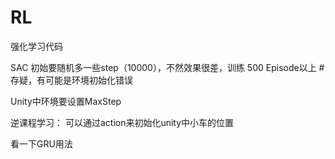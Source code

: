 # RL
强化学习代码


SAC 初始要随机多一些step（10000），不然效果很差，训练 500 Episode以上  #存疑，有可能是环境初始化错误

Unity中环境要设置MaxStep

逆课程学习： 可以通过action来初始化unity中小车的位置

看一下GRU用法

